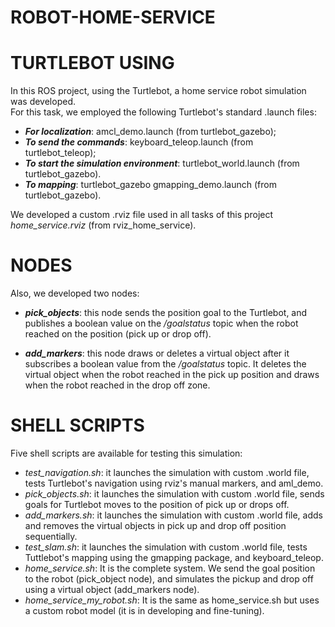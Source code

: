# ROBOT-HOME-SERVICE
# TURTLEBOT USING 
In this ROS project, using the Turtlebot, a home service robot simulation was developed.    
For this task, we employed the following Turtlebot's standard .launch  files:

- **_For localization_**:  amcl_demo.launch (from turtlebot_gazebo);
- **_To send the commands_**: keyboard_teleop.launch (from turtlebot_teleop);
- **_To start the simulation environment_**: turtlebot_world.launch (from turtlebot_gazebo).
- **_To mapping_**: turtlebot_gazebo gmapping_demo.launch (from turtlebot_gazebo).

We developed a custom .rviz file used in all tasks of this project *home_service.rviz* (from rviz_home_service).
# NODES
Also, we developed two nodes:

- **_pick_objects_**: this node sends the position goal to the Turtlebot, and publishes a boolean value on the */goalstatus* topic when the robot reached on the position (pick up or drop off).

- **_add_markers_**: this node draws or deletes a virtual object after it subscribes a boolean value from the */goalstatus* topic. It deletes the virtual object when the robot reached in the pick up position and draws when the robot reached in the drop off zone.

# SHELL SCRIPTS
Five shell scripts are available for testing this simulation:

- *test_navigation.sh*: it launches the simulation with custom .world file,  tests Turtlebot's navigation using rviz's manual markers, and aml_demo.
- *pick_objects.sh*: it launches the simulation with custom .world file, sends goals for Turtlebot moves to the position of pick up or drops off. 
- *add_markers.sh*: it launches the simulation with custom .world file, adds and removes the virtual objects in pick up and drop off position sequentially.
- *test_slam.sh*: it launches the simulation with custom .world file, tests Tuttlebot's mapping using the gmapping package, and keyboard_teleop.
- *home_service.sh*: It is the complete system. We send the goal position to the robot (pick_object node), and simulates the pickup and drop off using a virtual object (add_markers node).
- *home_service_my_robot.sh*: It is the same as home_service.sh but uses a custom robot model (it is in developing and fine-tuning).
